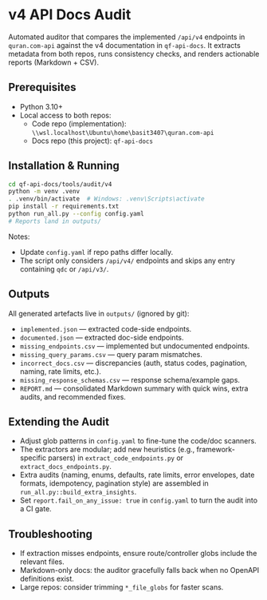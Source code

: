 # v4 API Docs Audit

Automated auditor that compares the implemented `/api/v4` endpoints in `quran.com-api` against the v4 documentation in `qf-api-docs`. It extracts metadata from both repos, runs consistency checks, and renders actionable reports (Markdown + CSV).

## Prerequisites

- Python 3.10+
- Local access to both repos:
  - Code repo (implementation): `\\wsl.localhost\Ubuntu\home\basit3407\quran.com-api`
  - Docs repo (this project): `qf-api-docs`

## Installation & Running

```bash
cd qf-api-docs/tools/audit/v4
python -m venv .venv
. .venv/bin/activate  # Windows: .venv\Scripts\activate
pip install -r requirements.txt
python run_all.py --config config.yaml
# Reports land in outputs/
```

Notes:

- Update `config.yaml` if repo paths differ locally.
- The script only considers `/api/v4/` endpoints and skips any entry containing `qdc` or `/api/v3/`.

## Outputs

All generated artefacts live in `outputs/` (ignored by git):

- `implemented.json` — extracted code-side endpoints.
- `documented.json` — extracted doc-side endpoints.
- `missing_endpoints.csv` — implemented but undocumented endpoints.
- `missing_query_params.csv` — query param mismatches.
- `incorrect_docs.csv` — discrepancies (auth, status codes, pagination, naming, rate limits, etc.).
- `missing_response_schemas.csv` — response schema/example gaps.
- `REPORT.md` — consolidated Markdown summary with quick wins, extra audits, and recommended fixes.

## Extending the Audit

- Adjust glob patterns in `config.yaml` to fine-tune the code/doc scanners.
- The extractors are modular; add new heuristics (e.g., framework-specific parsers) in `extract_code_endpoints.py` or `extract_docs_endpoints.py`.
- Extra audits (naming, enums, defaults, rate limits, error envelopes, date formats, idempotency, pagination style) are assembled in `run_all.py::build_extra_insights`.
- Set `report.fail_on_any_issue: true` in `config.yaml` to turn the audit into a CI gate.

## Troubleshooting

- If extraction misses endpoints, ensure route/controller globs include the relevant files.
- Markdown-only docs: the auditor gracefully falls back when no OpenAPI definitions exist.
- Large repos: consider trimming `*_file_globs` for faster scans.
